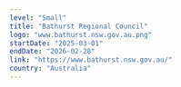 ```yaml
---
level: "Small"
title: "Bathurst Regional Council"
logo: "www.bathurst.nsw.gov.au.png"
startDate: "2025-03-01"
endDate: "2026-02-28"
link: "https://www.bathurst.nsw.gov.au/"
country: "Australia"
---
```

